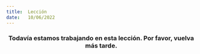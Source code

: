```yaml
---
title:  Lección
date:   10/06/2022
---
```


### <center>Todavía estamos trabajando en esta lección. Por favor, vuelva más tarde.</center>